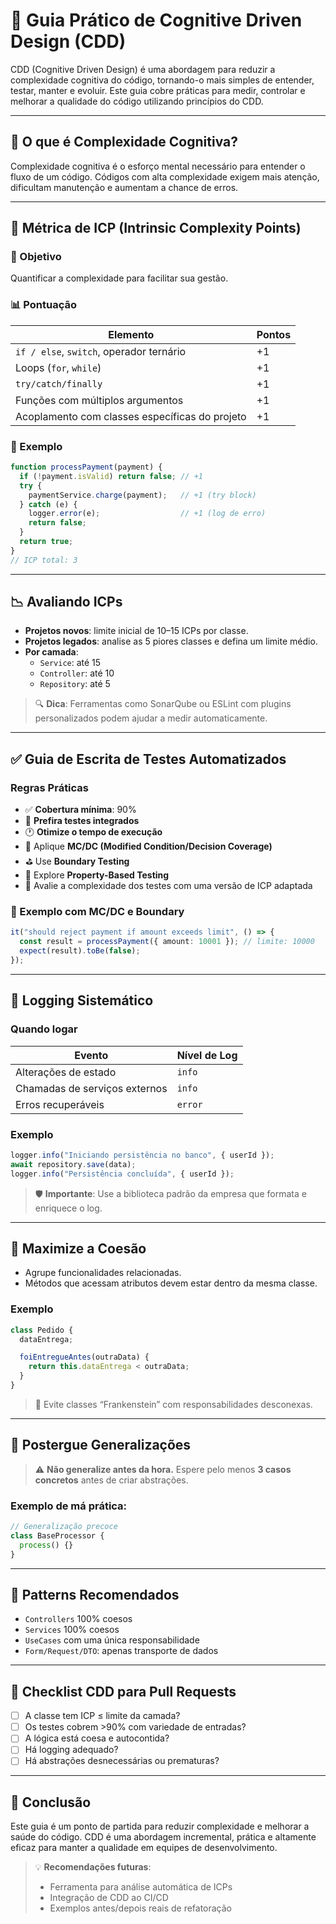 # 📘 Guia Prático de Cognitive Driven Design (CDD)

CDD (Cognitive Driven Design) é uma abordagem para reduzir a complexidade cognitiva do código, tornando-o mais simples de entender, testar, manter e evoluir. Este guia cobre práticas para medir, controlar e melhorar a qualidade do código utilizando princípios do CDD.

---

## 🧠 O que é Complexidade Cognitiva?

Complexidade cognitiva é o esforço mental necessário para entender o fluxo de um código. Códigos com alta complexidade exigem mais atenção, dificultam manutenção e aumentam a chance de erros.

---

## 📐 Métrica de ICP (Intrinsic Complexity Points)

### 🎯 Objetivo

Quantificar a complexidade para facilitar sua gestão.

### 📊 Pontuação

| Elemento                                          | Pontos |
|--------------------------------------------------|--------|
| `if / else`, `switch`, operador ternário         | +1     |
| Loops (`for`, `while`)                           | +1     |
| `try/catch/finally`                              | +1     |
| Funções com múltiplos argumentos                 | +1     |
| Acoplamento com classes específicas do projeto   | +1     |

### 🧪 Exemplo

```ts
function processPayment(payment) {
  if (!payment.isValid) return false; // +1
  try {
    paymentService.charge(payment);   // +1 (try block)
  } catch (e) {
    logger.error(e);                  // +1 (log de erro)
    return false;
  }
  return true;
}
// ICP total: 3
```

---

## 📉 Avaliando ICPs

- **Projetos novos**: limite inicial de 10–15 ICPs por classe.
- **Projetos legados**: analise as 5 piores classes e defina um limite médio.
- **Por camada**:
  - `Service`: até 15
  - `Controller`: até 10
  - `Repository`: até 5

> 🔍 **Dica**: Ferramentas como SonarQube ou ESLint com plugins personalizados podem ajudar a medir automaticamente.

---

## ✅ Guia de Escrita de Testes Automatizados

### Regras Práticas

- ✅ **Cobertura mínima**: 90%
- 🔗 **Prefira testes integrados**
- 🕐 **Otimize o tempo de execução**
- 🧪 Aplique **MC/DC (Modified Condition/Decision Coverage)**
- ⛳ Use **Boundary Testing**
- 🔁 Explore **Property-Based Testing**
- 📏 Avalie a complexidade dos testes com uma versão de ICP adaptada

### 🧪 Exemplo com MC/DC e Boundary

```ts
it("should reject payment if amount exceeds limit", () => {
  const result = processPayment({ amount: 10001 }); // limite: 10000
  expect(result).toBe(false);
});
```

---

## 🧾 Logging Sistemático

### Quando logar

| Evento                                 | Nível de Log |
|----------------------------------------|--------------|
| Alterações de estado                   | `info`       |
| Chamadas de serviços externos          | `info`       |
| Erros recuperáveis                     | `error`      |

### Exemplo

```ts
logger.info("Iniciando persistência no banco", { userId });
await repository.save(data);
logger.info("Persistência concluída", { userId });
```

> 🛡 **Importante**: Use a biblioteca padrão da empresa que formata e enriquece o log.

---

## 🔗 Maximize a Coesão

- Agrupe funcionalidades relacionadas.
- Métodos que acessam atributos devem estar dentro da mesma classe.

### Exemplo

```ts
class Pedido {
  dataEntrega;

  foiEntregueAntes(outraData) {
    return this.dataEntrega < outraData;
  }
}
```

> 🚫 Evite classes “Frankenstein” com responsabilidades desconexas.

---

## 🛑 Postergue Generalizações

> ⚠️ **Não generalize antes da hora.** Espere pelo menos **3 casos concretos** antes de criar abstrações.

### Exemplo de má prática:

```ts
// Generalização precoce
class BaseProcessor {
  process() {}
}
```

---

## 🎯 Patterns Recomendados

- `Controllers` 100% coesos
- `Services` 100% coesos
- `UseCases` com uma única responsabilidade
- `Form/Request/DTO`: apenas transporte de dados

---

## 📌 Checklist CDD para Pull Requests

- [ ] A classe tem ICP ≤ limite da camada?
- [ ] Os testes cobrem >90% com variedade de entradas?
- [ ] A lógica está coesa e autocontida?
- [ ] Há logging adequado?
- [ ] Há abstrações desnecessárias ou prematuras?

---

## 💬 Conclusão

Este guia é um ponto de partida para reduzir complexidade e melhorar a saúde do código. CDD é uma abordagem incremental, prática e altamente eficaz para manter a qualidade em equipes de desenvolvimento.

> 💡 **Recomendações futuras**:
> - Ferramenta para análise automática de ICPs
> - Integração de CDD ao CI/CD
> - Exemplos antes/depois reais de refatoração
